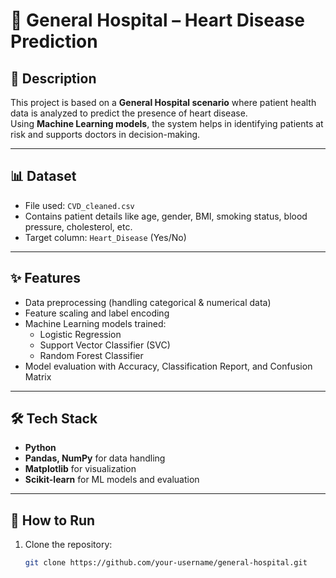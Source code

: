 # 🏥 General Hospital – Heart Disease Prediction

## 📖 Description
This project is based on a **General Hospital scenario** where patient health data is analyzed to predict the presence of heart disease.  
Using **Machine Learning models**, the system helps in identifying patients at risk and supports doctors in decision-making.

---

## 📊 Dataset
- File used: `CVD_cleaned.csv`  
- Contains patient details like age, gender, BMI, smoking status, blood pressure, cholesterol, etc.  
- Target column: `Heart_Disease` (Yes/No)  

---

## ✨ Features
- Data preprocessing (handling categorical & numerical data)  
- Feature scaling and label encoding  
- Machine Learning models trained:  
  - Logistic Regression  
  - Support Vector Classifier (SVC)  
  - Random Forest Classifier  
- Model evaluation with Accuracy, Classification Report, and Confusion Matrix  

---

## 🛠 Tech Stack
- **Python**  
- **Pandas, NumPy** for data handling  
- **Matplotlib** for visualization  
- **Scikit-learn** for ML models and evaluation  

---

## 🚀 How to Run
1. Clone the repository:  
   ```bash
   git clone https://github.com/your-username/general-hospital.git
